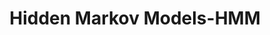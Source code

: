 ---
title: "Hidden Markov Models-HMM"

categories: ['']

tags: ['Hidden', 'Markov', 'Models', 'HMM']

arwords: 'نماذج ماركوف المخفيّة'

arexps: []

enwords: ['Hidden Markov Models-HMM']

enexps: []

arlexicons: 'ن'

enlexicons: 'H'

authors: ['Ruqayya Roshdy']

translators: ['X']

citations: 'تطبيقات أساسية في المعالجة الآلية للغة العربية'

sources: 'مركز الملك عبدالله بن عبدالعزيز الدولي لخدمة اللغة العربية'

slug: ""
---